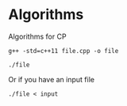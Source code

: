 # Algorithms
Algorithms for CP

```
g++ -std=c++11 file.cpp -o file

```

```
./file

```

Or if you have an input file

```
./file < input

```

